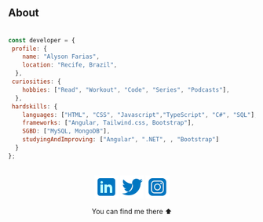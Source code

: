 

## About

```javascript

const developer = {
 profile: {
    name: "Alyson Farias",
    location: "Recife, Brazil",
  },
 curiosities: {
    hobbies: ["Read", "Workout", "Code", "Series", "Podcasts"],
  },
 hardskills: {
    languages: ["HTML", "CSS", "Javascript","TypeScript", "C#", "SQL"],
    frameworks: ["Angular, Tailwind.css, Bootstrap"],
    SGBD: ["MySQL, MongoDB"],
    studyingAndImproving: ["Angular", ".NET", , "Bootstrap"]
  }
};

```

<br>

<div align="center">
 <!-- LinkedIn -->
 <a href="https://www.linkedin.com/in/alysonfarias/" target="_blank"><img src="https://github.com/1matheusflorencio/1matheusflorencio/blob/main/README%20arquivos/icons8-linkedin-48.png?raw=true"></a>
 <!-- Twitter -->
 <a href="https://twitter.com/alysonfarias_" target="_blank"><img src="https://github.com/1matheusflorencio/1matheusflorencio/blob/main/README%20arquivos/icons8-twitter-48.png?raw=true"></a>
 <!-- Instagram -->
 <a href="https://www.instagram.com/alysonfarias" target="_blank"><img src="https://github.com/1matheusflorencio/1matheusflorencio/blob/main/README%20arquivos/icons8-instagram-48.png?raw=true"></a>
 <br>
 <p align="center">You can find me there ⬆️</p>
</div>



<!--
**alysonfarias/alysonfarias** is a ✨ _special_ ✨ repository because its `README.md` (this file) appears on your GitHub profile.

Here are some ideas to get you started:



